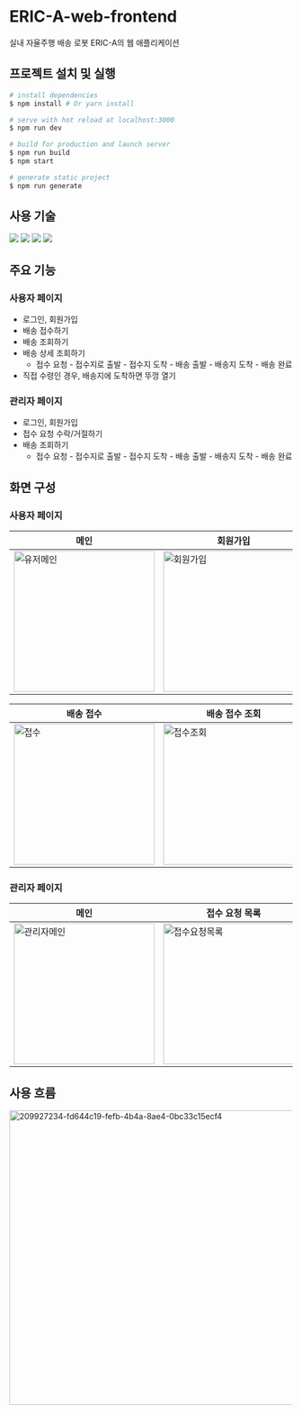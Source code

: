 # ERIC-A-web-frontend

실내 자율주행 배송 로봇 ERIC-A의 웹 애플리케이션

## 프로젝트 설치 및 실행

```bash
# install dependencies
$ npm install # Or yarn install

# serve with hot reload at localhost:3000
$ npm run dev

# build for production and launch server
$ npm run build
$ npm start

# generate static project
$ npm run generate
```
## 사용 기술

<img src="https://img.shields.io/badge/CSS3-1572B6?style=for-the-badge&logo=CSS3&logoColor=white"> <img src="https://img.shields.io/badge/Vue.js-4FC08D?style=for-the-badge&logo=Vue.js&logoColor=white">
<img src="https://img.shields.io/badge/Nuxt.js-00DC82?style=for-the-badge&logo=Nuxt.js&logoColor=white">
<img src="https://img.shields.io/badge/Axios-5A29E4?style=for-the-badge&logo=Axios&logoColor=white">



## 주요 기능

### 사용자 페이지

- 로그인, 회원가입
- 배송 접수하기
- 배송 조회하기
- 배송 상세 조회하기
  - 접수 요청 - 접수지로 출발 - 접수지 도착 - 배송 출발 - 배송지 도착 - 배송 완료
- 직접 수령인 경우, 배송지에 도착하면 뚜껑 열기

### 관리자 페이지
- 로그인, 회원가입
- 접수 요청 수락/거절하기
- 배송 조회하기
  - 접수 요청 - 접수지로 출발 - 접수지 도착 - 배송 출발 - 배송지 도착 - 배송 완료

## 화면 구성

### 사용자 페이지

| 메인 | 회원가입 | 로그인 |
|---|---|---|
| <img width="250" alt="유저메인" src="https://user-images.githubusercontent.com/68257716/235355476-9d8c8d9c-bd69-457f-8265-56b407d056d6.png"> |  <img width="250" alt="회원가입" src="https://user-images.githubusercontent.com/68257716/235359581-4b76745c-eab2-40e2-8727-ec1ade62ff02.png"> | <img width="250" alt="로그인" src="https://user-images.githubusercontent.com/68257716/235359628-089c43ce-ff90-48c6-b66b-2aa7328971e7.png"> |

| 배송 접수 | 배송 접수 조회 | 배송 상세 조회 - 배송지 도착 |
|---|---|---|
|<img width="250" alt="접수" src="https://user-images.githubusercontent.com/68257716/235359793-06c30407-9182-499a-9a59-3073541ee271.png">|<img width="250" alt="접수조회" src="https://user-images.githubusercontent.com/68257716/235359819-e61eddfc-8a97-4a8b-b609-05ce3877cfdb.png">|<img width="250" alt="배송상세조회-배송지도착" src="https://user-images.githubusercontent.com/68257716/235359825-a2f6263b-b756-4631-97c8-b95b19992d98.png">|

### 관리자 페이지

| 메인 | 접수 요청 목록 | 접수 상세보기(수락/거절) |
|---|---|---|
|<img width="250" alt="관리자메인" src="https://user-images.githubusercontent.com/68257716/235360079-4c0ca6a4-5368-4024-b149-c409bc980d86.png">| <img width="250" alt="접수요청목록" src="https://user-images.githubusercontent.com/68257716/235360097-f82e6509-9fa1-4930-9de8-f2c4a98a81ab.png"> | <img width="250" alt="접수상세조회-접수요청" src="https://user-images.githubusercontent.com/68257716/235360103-d42b6bb2-4883-4164-bc69-2207c116e9f4.png"> |

 
## 사용 흐름

<img width="523" alt="209927234-fd644c19-fefb-4b4a-8ae4-0bc33c15ecf4" src="https://user-images.githubusercontent.com/68257716/235360686-be5867cc-4d57-4346-bca0-ed8e4ca78df8.png">

